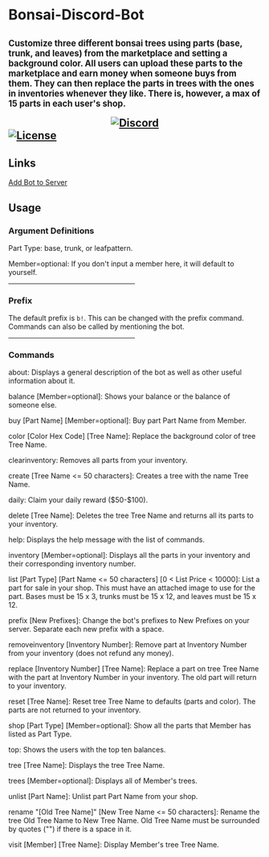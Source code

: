 <h1>Bonsai-Discord-Bot<h2>
<p style="font-size:0.8em;">Customize three different bonsai trees using parts (base, trunk, and leaves) from the marketplace and setting a background color. All users can upload these parts to the marketplace and earn money when someone buys from them. They can then replace the parts in trees with the ones in inventories whenever they like. There is, however, a max of 15 parts in each user's shop.</p>

<div align="center">
    <a href="https://discord.gg/DjJAhNG">
        <img src="https://discordapp.com/api/guilds/753416400319545374/widget.png?style=banner2" alt="Discord"/>
    </a>
</div>

<a href="https://github.com/xCloudzx/Bonsai-Discord-Bot/blob/master/LICENSE">
    <img src="https://img.shields.io/badge/license-MIT-green?style=for-the-badge" alt="License"/>
</a>

<h2>Links</h2>
<a href="https://discord.com/api/oauth2/authorize?client_id=743898864926589029&permissions=8192&scope=bot">Add Bot to Server</a>

<h2>Usage</h2>
<h3>Argument Definitions</h3>
<p>Part Type: base, trunk, or leafpattern.</p>
<p>Member=optional: If you don't input a member here, it will default to yourself.</p>
<hr width="50%" align="left">
<h3>Prefix</h3>
<p>The default prefix is <code>b!</code>. This can be changed with the prefix command. Commands can also be called by mentioning the bot.</p>
<hr width="50%" align="left">
<h3>Commands</h3>
<p>about: Displays a general description of the bot as well as other useful information about it.<p>
<p>balance [Member=optional]: Shows your balance or the balance of someone else.<p>
<p>buy [Part Name] [Member=optional]: Buy part Part Name from Member.</p>
<p>color [Color Hex Code] [Tree Name]: Replace the background color of tree Tree Name.</p>
<p>clearinventory: Removes all parts from your inventory.</p>
<p>create [Tree Name <= 50 characters]: Creates a tree with the name Tree Name.</p>
<p>daily: Claim your daily reward ($50-$100).</p>
<p>delete [Tree Name]: Deletes the tree Tree Name and returns all its parts to your inventory.</p>
<p>help: Displays the help message with the list of commands.</p>
<p>inventory [Member=optional]: Displays all the parts in your inventory and their corresponding inventory number.</p>
<p>list [Part Type] [Part Name <= 50 characters] [0 < List Price < 10000]: List a part for sale in your shop. This must have an attached image to use for the part. Bases must be 15 x 3, trunks must be 15 x 12, and leaves must be 15 x 12.</p>
<p>prefix [New Prefixes]: Change the bot's prefixes to New Prefixes on your server. Separate each new prefix with a space.</p>
<p>removeinventory [Inventory Number]: Remove part at Inventory Number from your inventory (does not refund any money).</p>
<p>replace [Inventory Number] [Tree Name]: Replace a part on tree Tree Name with the part at Inventory Number in your inventory. The old part will return to your inventory.</p>
<p>reset [Tree Name]: Reset tree Tree Name to defaults (parts and color). The parts are not returned to your inventory.</p>
<p>shop [Part Type] [Member=optional]: Show all the parts that Member has listed as Part Type.</p>
<p>top: Shows the users with the top ten balances.</p>
<p>tree [Tree Name]: Displays the tree Tree Name.</p>
<p>trees [Member=optional]: Displays all of Member's trees.</p>
<p>unlist [Part Name]: Unlist part Part Name from your shop.</p>
<p>rename "[Old Tree Name]" [New Tree Name <= 50 characters]: Rename the tree Old Tree Name to New Tree Name. Old Tree Name must be surrounded by quotes ("") if there is a space in it.</p>
<p>visit [Member] [Tree Name]: Display Member's tree Tree Name.</p>